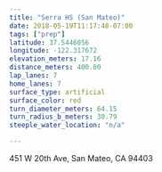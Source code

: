 ```yaml
---
title: "Serra HS (San Mateo)"
date: 2018-05-19T11:17:48-07:00
tags: ["prep"]
latitude: 37.5446056
longitude: -122.317672
elevation_meters: 17.16
distance_meters: 400.00
lap_lanes: 7
home_lanes: 7
surface_type: artificial
surface_color: red
turn_diameter_meters: 64.15
turn_radius_b_meters: 30.79
steeple_water_location: "n/a"

---
```

451 W 20th Ave, San Mateo, CA 94403
<!--more-->
